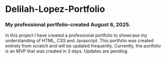 # Delilah-Lopez-Portfolio
### My professional portfolio-created August 6, 2025.

In this project I have created a professional portfolio to showcase my understanding of HTML, CSS and Javascript. This portfolio was created entirely from scratch and will be updated frequently. Currently, the portfolio is an MVP that was created in 3 days. Updates are pending.
